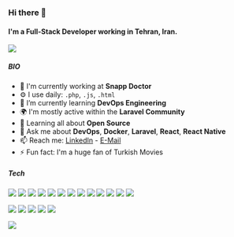 
### Hi there 👋

#### I'm a Full-Stack Developer working in Tehran, Iran.
![](https://komarev.com/ghpvc/?username=ajangi&color=0069b4)
##### BIO

- 🏢 I'm currently working at **Snapp Doctor**
- ⚙️ I use daily: `.php`, `.js`, `.html`
- 🌱 I’m currently learning **DevOps Engineering**
- 🌍 I'm mostly active within the **Laravel Community**
- 🌱 Learning all about **Open Source**
- 💬 Ask me about **DevOps**, **Docker**, **Laravel**, **React**, **React Native**
- 📫 Reach me: [LinkedIn](https://www.linkedin.com/in/alireza-jangi-9b280867/) - [E-Mail](mailto:ajangi@hotmail.com)
- ⚡️ Fun fact: I'm a huge fan of Turkish Movies
##### Tech
<p>
  <img src="https://img.shields.io/badge/-PHP-bdc3c7?style=flat&logo=PHP"/>
  <img src="https://img.shields.io/badge/-GoLang-bdc3c7?style=flat&logo=Go"/>
  <img src="https://img.shields.io/badge/-Rust-bdc3c7?style=flat&logo=Rust"/>
  <img src="https://img.shields.io/badge/-NodeJs-bdc3c7?style=flat&logo=Node.js"/>
  <img src="https://img.shields.io/badge/-Python-bdc3c7?style=flat&logo=Python"/>
  <img src="https://img.shields.io/badge/-Laravel-bdc3c7?style=flat&logo=Laravel"/>
  <img src="https://img.shields.io/badge/-Lumen-bdc3c7?style=flat&logo=Lumen"/>
  <img src="https://img.shields.io/badge/-Sypfony-bdc3c7?style=flat&logo=Symfony"/>
  <img src="https://img.shields.io/badge/-ExpressJs-bdc3c7?style=flat&logo=Express"/>
  <img src="https://img.shields.io/badge/-React-bdc3c7?style=flat&logo=React"/>
  <img src="https://img.shields.io/badge/-Redux-bdc3c7?style=flat&logo=Redux"/>
  <img src="https://img.shields.io/badge/-React Native-bdc3c7?style=flat&logo=React"/>
  <img src="https://img.shields.io/badge/-Angular-bdc3c7?style=flat&logo=Angular"/>
</p>
<p>
  <img src="https://img.shields.io/badge/-MySql-bdc3c7?style=flat&logo=Mysql"/>
  <img src="https://img.shields.io/badge/-MongoDB-bdc3c7?style=flat&logo=MongoDB"/>
  <img src="https://img.shields.io/badge/-Redis-bdc3c7?style=flat&logo=Redis"/>
  <img src="https://img.shields.io/badge/-PostgreSQL-bdc3c7?style=flat&logo=PostgreSQL"/>
  <img src="https://img.shields.io/badge/-Memcached-bdc3c7?style=flat&logo=Memcached"/>
</p>
<p>
  <img src="https://img.shields.io/badge/-Linux-bdc3c7?style=flat&logo=Linux&logoColor=2c3e50"/>
</p>
<!--
**ajangi/ajangi** is a ✨ _special_ ✨ repository because its `README.md` (this file) appears on your GitHub profile.
Here are some ideas to get you started:

- 🔭 I’m currently working on ...
- 🌱 I’m currently learning ...
- 👯 I’m looking to collaborate on ...
- 🤔 I’m looking for help with ...
- 💬 Ask me about ...
- 📫 How to reach me: ...
- 😄 Pronouns: ...
- ⚡ Fun fact: ...
-->
